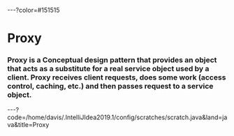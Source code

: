 ---?color=#151515
# Proxy


### Proxy is a Conceptual design pattern that provides an object that acts as a substitute for a real service object used by a client. Proxy receives client requests, does some work (access control, caching, etc.) and then passes request to a service object.


---?code=/home/davis/.IntelliJIdea2019.1/config/scratches/scratch.java&land=java&title=Proxy
